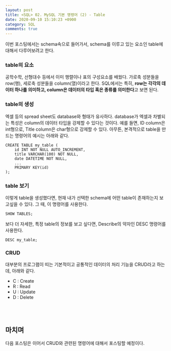 ```yaml
---
layout: post
title: <SQL> 02. MySQL 기본 명령어 (2) - Table
date: 2020-09-10 15:10:23 +0900
category: SQL
comments: true
---
```

이번 포스팅에서는 schema속으로 들어가서, schema를 이루고 있는 요소인 table에 대해서 다루어보려고 한다. 

### table의 요소

공학수학, 선형대수 등에서 이미 행렬이나 표의 구성요소를 배웠다. 가로축 성분들을 row(행), 세로축 성분들을 column(열)이라고 한다. SQL에서는 특히, **row는 각각의 데이터 하나를 의미하고, column은 데이터의 타입 혹은 종류를 의미한다**고 보면 된다.

### table의 생성

엑셀 등의 spread sheet도 database와 형태가 유사하다. database가 엑셀과 차별되는 특성은 column의 데이터 타입을 강제할 수 있다는 것이다. 예를 들면, ID column은 int형으로, Title column은 char형으로 강제할 수 있다. 아무튼, 본격적으로 table을 만드는 명령어의 예시는 아래와 같다.

```
CREATE TABLE my_table (
    id INT NOT NULL AUTO_INCREMENT,
    title VARCHAR(100) NOT NULL,
    date DATETIME NOT NULL,
    ...
    PRIMARY KEY(id)
);
```

### table 보기

이렇게 table을 생성했다면, 현재 내가 선택한 schema에 어떤 table이 존재하는지 보고싶을 수 있다. 그 때, 이 명령어를 사용한다.

```
SHOW TABLES;
```

보다 더 자세한, 특정 table의 정보를 보고 싶다면, Describe의 약자인 DESC 명령어를 사용한다.

```
DESC my_table;
```

### CRUD

대부분의 프로그램이 띠는 기본적이고 공통적인 데이터의 처리 기능을 CRUD라고 하는데, 아래와 같다. 

- C : Create
- R : Read
- U : Update
- D : Delete

<br/>
<br/>

## 마치며

다음 포스팅은 이어서 CRUD와 관련된 명령어에 대해서 포스팅할 예정이다.
